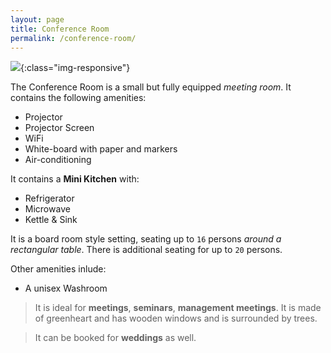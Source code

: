 ```yaml
---
layout: page
title: Conference Room
permalink: /conference-room/
---
```


![](https://lh3.googleusercontent.com/aUyrp6iH-jkQy2-MA91qvbgz3OStuGshwAfHYvBreYjtk5PK24T7M7HdherBR1dRAOM4xt51mcGOqy1sEL0QChYmSeS8z7Rez84MAVkBnIhTy7jzHtoU0p8Ol5TVu8k29EdinwIVnL8ktaITy1VFeG9FZvm42S3-4cp71saXXeHBEsux8zCI97fB08CskiAi1ooFf9YU63SvSGH-c_nGbc6V-jb3vkaSW2M50_6yWXRC92fxQ9jL3iSJ05eM8zu5IozU7YNM5RI2GwygrMwfWkRwAtJW2mGDw7gPxBWQck8VL2VzDuvdkVTJU5B11bRRoHN-gMVGMTCA-B9ydiqU46fuGXqvcKZNr6yonmrMZ3_Cne9F1bLAf6bM3gWVDmWJoADyrYgDP8YgANZ--LXAzg3JD_ryBrfwFAvHSacbTMandb0uKTYsDixFsdD0dFSvGsuiH3r0y8NryM6oleoe4zD9iF7Uv9DKTziXWu7UqamlDY8kyDU1eLkUFIRTSJkEVCGYwaueoDcGvLb3qxySgf1YLQVA5YK57-AwIYuO0FAMkjSWoxA0NVWcR8fLoE1RPq3g8KR-KnzN2Z2lxt2PWScxrs6jxppaRksk29ZDEBbOWxAHn6ZfAiwGV-U1DXB85tEkXqB4KRCWPQ1iCExQH98fBrmFLDn5_7BKTVqGsKvNhbN7mtMNbXHs=w955-h716-no){:class="img-responsive"}

The Conference Room is a small but fully equipped *meeting room*. It contains the following amenities:
- Projector
- Projector Screen
- WiFi
- White-board with paper and markers
- Air-conditioning

It contains a **Mini Kitchen** with:
- Refrigerator
- Microwave
- Kettle & Sink

It is a board room style setting, seating up to `16` persons *around a rectangular table*. There is additional seating for up to `20` persons. 

Other amenities inlude:

- A unisex Washroom

> It is ideal for **meetings**, **seminars**, **management meetings**. It is made of greenheart and has wooden windows and is surrounded by trees.

> It can be booked for **weddings** as well.